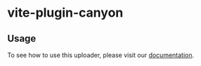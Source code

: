 # vite-plugin-canyon

## Usage

To see how to use this uploader, please visit our [documentation](https://docs.canyonjs.org/zh/documentation/ecosystem/vite-plugin-canyon).

